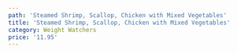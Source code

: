 ```yaml
---
path: 'Steamed Shrimp, Scallop, Chicken with Mixed Vegetables'
title: 'Steamed Shrimp, Scallop, Chicken with Mixed Vegetables'
category: Weight Watchers
price: '11.95'
---
```


